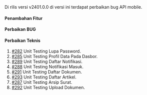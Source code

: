 Di rilis versi v2401.0.0 di versi ini terdapat perbaikan bug API mobile.

#### Penambahan Fitur

#### Perbaikan BUG
 
#### Perbaikan Teknis

1. [#282](https://github.com/OpenSID/opensid-api/issues/282) Unit Testing Lupa Password.
2. [#285](https://github.com/OpenSID/opensid-api/issues/285) Unit Testing Profil Data Pada Dasbor.
3. [#289](https://github.com/OpenSID/opensid-api/issues/289) Unit Testing Daftar Notifikasi.
4. [#288](https://github.com/OpenSID/opensid-api/issues/288) Unit Testing Notifikasi Masuk.
5. [#291](https://github.com/OpenSID/opensid-api/issues/291) Unit Testing Daftar Dokumen.
6. [#293](https://github.com/OpenSID/opensid-api/issues/293) Unit Testing Daftar Artikel.
7. [#287](https://github.com/OpenSID/opensid-api/issues/287) Unit Testing Arsip Surat.
8. [#292](https://github.com/OpenSID/opensid-api/issues/292) Unit Testing Upload Dokumen.